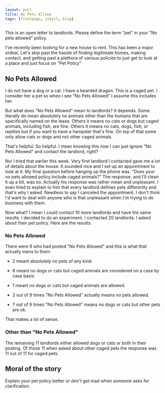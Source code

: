 ```yaml
---
layout: post
title: No Pets Allowe
tags: [frontpage, jekyll, blog]
---
```


This is an open letter to landlords.  Please define the term "pet" in your "No pets allowed" policy. 

I've recently been looking for a new house to rent. This has been a major ordeal. Let's skip past the hassle of finding legitimate homes, making contact, and getting past a plethora of various policies to just get to look at a place and just focus on "Pet Policy"

## No Pets Allowed

I do not have a dog or a cat. I have a bearded dragon. This is a caged pet.  I consider her a pet so when I see "No Pets Allowed" I assume this includes her.

But what does "No Pets Allowed" mean to landlords?  It depends. Some literally do mean absolutely no animals other than the humans that are specifically named on the lease. Others it means no cats or dogs but caged animals, including fish, are fine. Others it means no cats, dogs, fish, or reptiles but if you want to have a hampster that's fine.  On top of that some only allow cats or dogs and not other caged animals. 

That's helpful. So helpful. I mean knowing this now I can just ignore "No Pets Allowed" and contact the landlord, right?

No! I tried that earlier this week. Very first landlord I contacted gave me a lot of details about the house. It sounded nice and I set up an appointment to look at it. My final question before hanging up the phone was. "Does your no pets allowed policy include caged animals?"  The response, and I'll clean it up a bit, was no. Actually his response was rather mean and unpleasant. I even tried to explain to him that every landlord defines pets differently and that's why I asked.  Needless to say I canceled the appointment.  I don't think I'd want to deal with anyone who is that unpleasant when I'm trying to do business with them.

Now what? I mean I could contact 10 more landlords and have the same results.  I decided to do an experiment.  I contacted 20 landlords. I asked about their pet policy.  Here are the results.

### No Pets Allowed

There were 9 who had posted "No Pets Allowed" and this is what that actually mens to them.

* 2 meant absolutely no pets of any kind.
* 6 meant no dogs or cats but caged animals are considered on a case by case basis
* 1 meant no dogs or cats but caged animals are allowed.

* 2 out of 9 times "No Pets Allowed" actually means no pets allowed.
* 7 out of 9 times "No Pets Allowed" means no dogs or cats but other pets are ok.

That makes a lot of sense.

### Other than "No Pets Allowed"

The remaining 11 landlords either allowed dogs or cats or both in their posting.  Of those 11 when asked about other caged pets the response was 11 out of 11 for caged pets.

## Moral of the story

Explain your pet policy better or don't get mad when someone asks for clarification.

